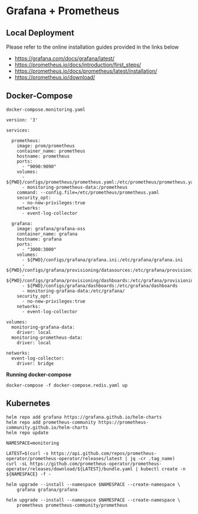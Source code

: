 # Grafana + Prometheus


## Local Deployment

Please refer to the online installation guides provided in the links below

* https://grafana.com/docs/grafana/latest/
* https://prometheus.io/docs/introduction/first_steps/
* https://prometheus.io/docs/prometheus/latest/installation/
* https://prometheus.io/download/

## Docker-Compose

`docker-compose.monitoring.yaml`

```
version: '3'

services:

  prometheus:
    image: prom/prometheus
    container_name: prometheus
    hostname: prometheus
    ports:
      - "9090:9090"
    volumes:
      - ${PWD}/configs/prometheus/prometheus.yaml:/etc/prometheus/prometheus.yaml
      - monitoring-prometheus-data:/prometheus
    command: --config.file=/etc/prometheus/prometheus.yaml
    security_opt:
      - no-new-privileges:true
    networks:
      - event-log-collector

  grafana:
    image: grafana/grafana-oss
    container_name: grafana
    hostname: grafana
    ports:
      - "3000:3000"
    volumes:
      - ${PWD}/configs/grafana/grafana.ini:/etc/grafana/grafana.ini
      - ${PWD}/configs/grafana/provisioning/datasources:/etc/grafana/provisioning/datasources
      - ${PWD}/configs/grafana/provisioning/dashboards:/etc/grafana/provisioning/dashboards
      - ${PWD}/configs/grafana/dashboards:/etc/grafana/dashboards
      - monitoring-grafana-data:/etc/grafana/
    security_opt:
      - no-new-privileges:true
    networks:
      - event-log-collector

volumes:
  monitoring-grafana-data:
    driver: local
  monitoring-prometheus-data:
    driver: local

networks:
  event-log-collector:
    driver: bridge
```

**Running docker-compose**
```
docker-compose -f docker-compose.redis.yaml up
```

## Kubernetes

```
helm repo add grafana https://grafana.github.io/helm-charts
helm repo add prometheus-community https://prometheus-community.github.io/helm-charts
helm repo update

NAMESPACE=monitoring

LATEST=$(curl -s https://api.github.com/repos/prometheus-operator/prometheus-operator/releases/latest | jq -cr .tag_name)
curl -sL https://github.com/prometheus-operator/prometheus-operator/releases/download/${LATEST}/bundle.yaml | kubectl create -n ${NAMESPACE} -f -

helm upgrade --install --namespace $NAMESPACE --create-namespace \
    grafana grafana/grafana

helm upgrade --install --namespace $NAMESPACE --create-namespace \
    prometheus prometheus-community/prometheus
```